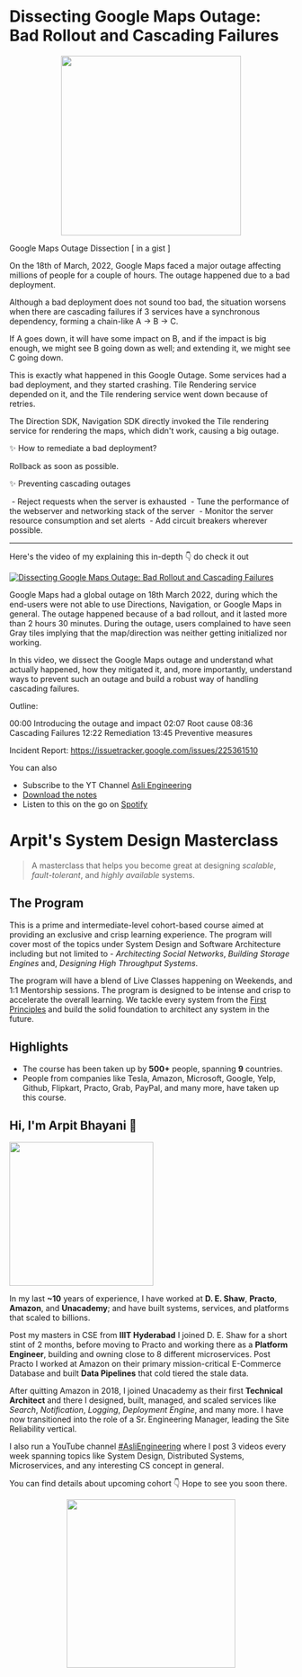 Dissecting Google Maps Outage: Bad Rollout and Cascading Failures
===

<p align="center">
    <img src="https://media.giphy.com/media/xTiTnyogFXV3Khw6Xe/giphy.gif" width="320px" />
</p>


Google Maps Outage Dissection [ in a gist ]

On the 18th of March, 2022, Google Maps faced a major outage affecting millions of people for a couple of hours. The outage happened due to a bad deployment.

Although a bad deployment does not sound too bad, the situation worsens when there are cascading failures if 3 services have a synchronous dependency, forming a chain-like A -> B -> C.

If A goes down, it will have some impact on B, and if the impact is big enough, we might see B going down as well; and extending it, we might see C going down.

This is exactly what happened in this Google Outage. Some services had a bad deployment, and they started crashing. Tile Rendering service depended on it, and the Tile rendering service went down because of retries.

The Direction SDK, Navigation SDK directly invoked the Tile rendering service for rendering the maps, which didn't work, causing a big outage.

✨ How to remediate a bad deployment?

Rollback as soon as possible.

✨ Preventing cascading outages

 - Reject requests when the server is exhausted
 - Tune the performance of the webserver and networking stack of the server
 - Monitor the server resource consumption and set alerts
 - Add circuit breakers wherever possible.
<hr />


<p>Here's the video of my explaining this in-depth 👇‍ do check it out</p>

[![Dissecting Google Maps Outage: Bad Rollout and Cascading Failures](https://i.ytimg.com/vi/6oJaZbQKnJE/mqdefault.jpg)](https://www.youtube.com/watch?v=6oJaZbQKnJE)

Google Maps had a global outage on 18th March 2022, during which the end-users were not able to use Directions, Navigation, or Google Maps in general. The outage happened because of a bad rollout, and it lasted more than 2 hours 30 minutes. During the outage, users complained to have seen Gray tiles implying that the map/direction was neither getting initialized nor working.

In this video, we dissect the Google Maps outage and understand what actually happened, how they mitigated it, and, more importantly, understand ways to prevent such an outage and build a robust way of handling cascading failures.

Outline:

00:00 Introducing the outage and impact
02:07 Root cause
08:36 Cascading Failures
12:22 Remediation
13:45 Preventive measures

Incident Report: https://issuetracker.google.com/issues/225361510

You can also
 - Subscribe to the YT Channel [Asli Engineering](https://youtube.com/c/ArpitBhayani)
 - [Download the notes](https://drive.google.com/file/d/10yi5K2xluTA9d7RNrorDDKU_-Mi3uHKZ/view?usp=sharing)
 - Listen to this on the go on [Spotify](https://open.spotify.com/show/7qMoamm2iZQrsPVm6IQLoD)

# Arpit's System Design Masterclass

> A masterclass that helps you become great at designing _scalable_, _fault-tolerant_, and _highly available_ systems.

## The Program

This is a prime and intermediate-level cohort-based course aimed at providing an exclusive and crisp learning experience. The program will cover most of the topics under System Design and Software Architecture including but not limited to - _Architecting Social Networks_, _Building Storage Engines_ and, _Designing High Throughput Systems_.

The program will have a blend of Live Classes happening on Weekends, and 1:1 Mentorship sessions. The program is designed to be intense and crisp to accelerate the overall learning. We tackle every system from the [First Principles](https://en.wikipedia.org/wiki/First_principle) and build the solid foundation to architect any system in the future.


## Highlights

 - The course has been taken up by __500+__ people, spanning __9__ countries.
 - People from companies like Tesla, Amazon, Microsoft, Google, Yelp, Github, Flipkart, Practo, Grab, PayPal, and many more, have taken up this course.


## Hi, I'm Arpit Bhayani 👋

<img width="256px" src="https://arpitbhayani.me/static/img/arpit.jpg" />

In my last **~10** years of experience, I have worked at **D. E. Shaw**, **Practo**, **Amazon**, and **Unacademy**; and have built systems, services, and platforms that scaled to billions.

Post my masters in CSE from **IIIT Hyderabad** I joined D. E. Shaw for a short stint of 2 months, before moving to Practo and working there as a **Platform Engineer**, building and owning close to 8 different microservices. Post Practo I worked at Amazon on their primary mission-critical E-Commerce Database and built **Data Pipelines** that cold tiered the stale data.

After quitting Amazon in 2018, I joined Unacademy as their first **Technical Architect** and there I designed, built, managed, and scaled services like _Search_, _Notification_, _Logging_, _Deployment Engine_, and many more. I have now transitioned into the role of a Sr. Engineering Manager, leading the Site Reliability vertical.

I also run a YouTube channel [#AsliEngineering](https://www.youtube.com/c/ArpitBhayani) where I post 3 videos every week spanning topics like System Design, Distributed Systems, Microservices, and any interesting CS concept in general.

You can find details about upcoming cohort 👇‍ Hope to see you soon there.

<center>
<a target="_blank" href="https://arpitbhayani.me/masterclass">
<img src="https://user-images.githubusercontent.com/4745789/137859181-d4499cf4-ce65-4466-8b88-a078ece0f081.PNG" width="300px" />
</a>
</center>